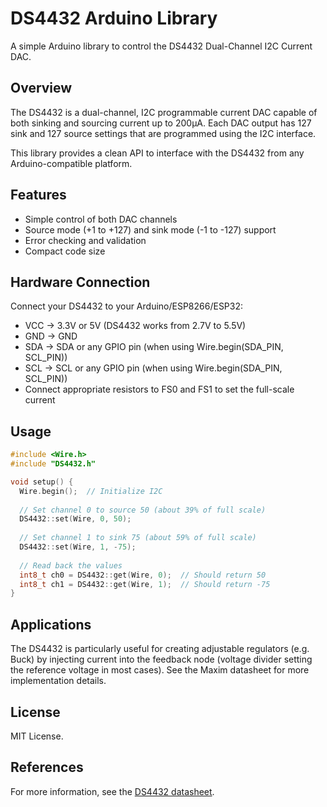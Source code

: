 # DS4432 Arduino Library

A simple Arduino library to control the DS4432 Dual-Channel I2C Current DAC.

## Overview

The DS4432 is a dual-channel, I2C programmable current DAC capable of both sinking and sourcing current up to 200μA. Each DAC output has 127 sink and 127 source settings that are programmed using the I2C interface.

This library provides a clean API to interface with the DS4432 from any Arduino-compatible platform.

## Features

- Simple control of both DAC channels
- Source mode (+1 to +127) and sink mode (-1 to -127) support
- Error checking and validation
- Compact code size

## Hardware Connection

Connect your DS4432 to your Arduino/ESP8266/ESP32:

- VCC → 3.3V or 5V (DS4432 works from 2.7V to 5.5V)
- GND → GND
- SDA → SDA or any GPIO pin (when using Wire.begin(SDA_PIN, SCL_PIN))
- SCL → SCL or any GPIO pin (when using Wire.begin(SDA_PIN, SCL_PIN))
- Connect appropriate resistors to FS0 and FS1 to set the full-scale current

## Usage

```cpp
#include <Wire.h>
#include "DS4432.h"

void setup() {
  Wire.begin();  // Initialize I2C
  
  // Set channel 0 to source 50 (about 39% of full scale)
  DS4432::set(Wire, 0, 50);
  
  // Set channel 1 to sink 75 (about 59% of full scale)
  DS4432::set(Wire, 1, -75);
  
  // Read back the values
  int8_t ch0 = DS4432::get(Wire, 0);  // Should return 50
  int8_t ch1 = DS4432::get(Wire, 1);  // Should return -75
}
```

## Applications

The DS4432 is particularly useful for creating adjustable regulators (e.g. Buck) by injecting current into the feedback node (voltage divider setting the reference voltage in most cases). See the Maxim datasheet for more implementation details.

## License

MIT License.

## References

For more information, see the [DS4432 datasheet](https://datasheets.maximintegrated.com/en/ds/DS4432.pdf).